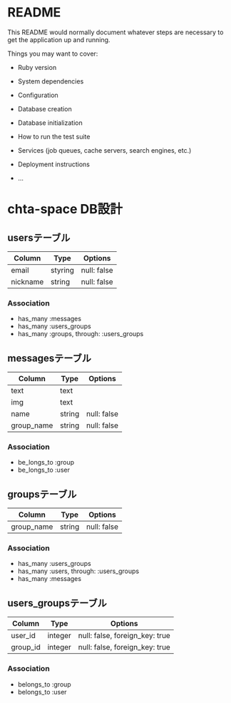 # README

This README would normally document whatever steps are necessary to get the
application up and running.

Things you may want to cover:

* Ruby version

* System dependencies

* Configuration

* Database creation

* Database initialization

* How to run the test suite

* Services (job queues, cache servers, search engines, etc.)

* Deployment instructions

* ...

# chta-space DB設計
## usersテーブル
|Column|Type|Options|
|------|----|-------|
|email|styring|null: false|
|nickname|string|null: false|
### Association
- has_many :messages
- has_many :users_groups
- has_many :groups,  through:  :users_groups

## messagesテーブル
|Column|Type|Options| 
|------|----|-------|
|text|text||
|img|text||
|name|string|null: false|
|group_name|string|null: false|
### Association
- be_longs_to :group
- be_longs_to :user

## groupsテーブル
|Column|Type|Options| 
|------|----|-------|
|group_name|string|null: false|
### Association
- has_many :users_groups
- has_many :users, through: :users_groups
- has_many :messages

## users_groupsテーブル
|Column|Type|Options| 
|------|----|-------|
|user_id|integer|null: false, foreign_key: true|
|group_id|integer|null: false, foreign_key: true|
### Association
- belongs_to :group
- belongs_to :user